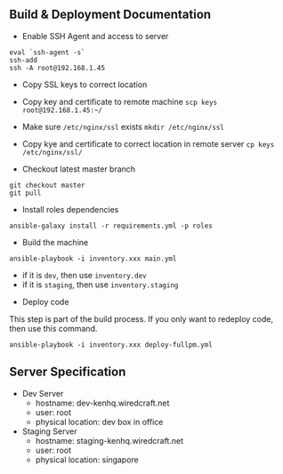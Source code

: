 ## Build & Deployment Documentation

- Enable SSH Agent and access to server

```
eval `ssh-agent -s`
ssh-add
ssh -A root@192.168.1.45
```

- Copy SSL keys to correct location

* Copy key and certificate to remote machine
`scp keys root@192.168.1.45:~/`

* Make sure `/etc/nginx/ssl` exists
`mkdir /etc/nginx/ssl`

* Copy kye and certificate to correct location in remote server
`cp keys /etc/nginx/ssl/`

- Checkout latest master branch

```
git checkout master
git pull
```

- Install roles dependencies

```
ansible-galaxy install -r requirements.yml -p roles
```

- Build the machine

```
ansible-playbook -i inventory.xxx main.yml
```

* if it is `dev`, then use `inventory.dev`
* if it is `staging`, then use `inventory.staging`

- Deploy code

This step is part of the build process. If you only want to redeploy code, then use this command.

```
ansible-playbook -i inventory.xxx deploy-fullpm.yml
```

## Server Specification

- Dev Server
  * hostname: dev-kenhq.wiredcraft.net
  * user: root
  * physical location: dev box in office
- Staging Server
  * hostname: staging-kenhq.wiredcraft.net
  * user: root
  * physical location: singapore
